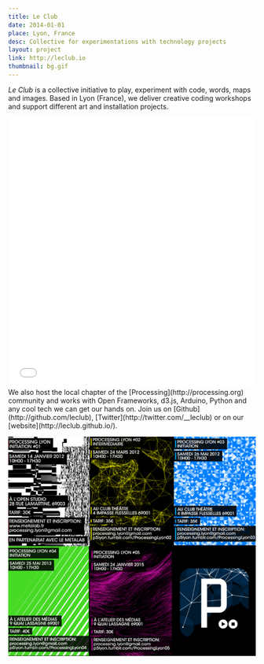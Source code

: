 ```yaml
---
title: Le Club
date: 2014-01-01
place: Lyon, France
desc: Collective for experimentations with technology projects
layout: project
link: http://leclub.io
thumbnail: bg.gif
---
```


*Le Club* is a collective initiative to play, experiment with code, words, maps and images. Based in Lyon (France), we deliver creative coding workshops and support different art and installation projects.

<iframe src="./demo.html" allowFullScreen="true" quality="high" width="100%" height="550px" align="middle" allowScriptAccess="always" frameborder="0"></iframe>

<br>
We also host the local chapter of the [Processing](http://processing.org) community and works with Open Frameworks, d3.js, Arduino, Python and any cool tech we can get our hands on. Join us on [Github](http://github.com/leclub), [Twitter](http://twitter.com/__leclub) or on our [website](http://leclub.github.io/).

![](processingLyon.png)
